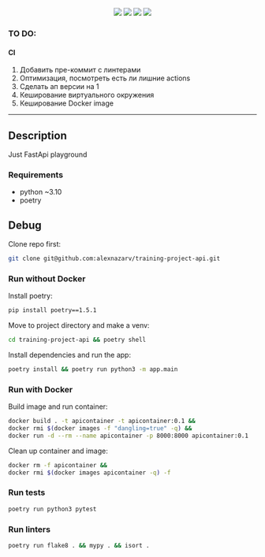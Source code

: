 <p align="center">
<a>
  <img src=https://img.shields.io/badge/python-~3.10-green>
</a>
<a>
  <img src=https://img.shields.io/badge/poetry-1.5.1-green>
</a>
<a>
  <img src=https://img.shields.io/badge/style-wemake-000000.svg
</a>
<a>
  <img src=https://github.com/alexnazarv/training-project-api/actions/workflows/ci.yml/badge.svg>
</a>
</p>

### TO DO:  

#### CI
1. Добавить пре-коммит с линтерами
2. Оптимизация, посмотреть есть ли лишние actions
3. Сделать ап версии на 1
4. Кеширование виртуального окружения
5. Кеширование Docker image
***

## Description
Just FastApi playground

### Requirements
* python ~3.10
* poetry

## Debug

Clone repo first:
```bash
git clone git@github.com:alexnazarv/training-project-api.git
```

### Run without Docker

Install poetry:
```bash
pip install poetry==1.5.1
```

Move to project directory and make a venv:
```bash
cd training-project-api && poetry shell
```

Install dependencies and run the app:
```bash
poetry install && poetry run python3 -m app.main
```

### Run with Docker

Build image and run container:
```bash
docker build . -t apicontainer -t apicontainer:0.1 &&
docker rmi $(docker images -f "dangling=true" -q) &&
docker run -d --rm --name apicontainer -p 8000:8000 apicontainer:0.1
```

Clean up container and image:
```bash
docker rm -f apicontainer &&
docker rmi $(docker images apicontainer -q) -f
```

### Run tests
```bash
poetry run python3 pytest
```

### Run linters
```bash
poetry run flake8 . && mypy . && isort .
```
